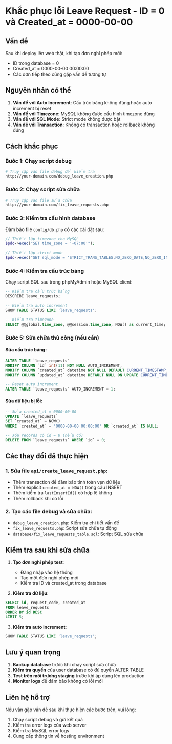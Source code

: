 # Khắc phục lỗi Leave Request - ID = 0 và Created_at = 0000-00-00

## Vấn đề
Sau khi deploy lên web thật, khi tạo đơn nghỉ phép mới:
- ID trong database = 0
- Created_at = 0000-00-00 00:00:00
- Các đơn tiếp theo cũng gặp vấn đề tương tự

## Nguyên nhân có thể
1. **Vấn đề với Auto Increment**: Cấu trúc bảng không đúng hoặc auto increment bị reset
2. **Vấn đề với Timezone**: MySQL không được cấu hình timezone đúng
3. **Vấn đề với SQL Mode**: Strict mode không được bật
4. **Vấn đề với Transaction**: Không có transaction hoặc rollback không đúng

## Cách khắc phục

### Bước 1: Chạy script debug
```bash
# Truy cập vào file debug để kiểm tra
http://your-domain.com/debug_leave_creation.php
```

### Bước 2: Chạy script sửa chữa
```bash
# Truy cập vào file sửa chữa
http://your-domain.com/fix_leave_requests.php
```

### Bước 3: Kiểm tra cấu hình database
Đảm bảo file `config/db.php` có các cài đặt sau:

```php
// Thiết lập timezone cho MySQL
$pdo->exec("SET time_zone = '+07:00'");

// Thiết lập strict mode
$pdo->exec("SET sql_mode = 'STRICT_TRANS_TABLES,NO_ZERO_DATE,NO_ZERO_IN_DATE,ERROR_FOR_DIVISION_BY_ZERO'");
```

### Bước 4: Kiểm tra cấu trúc bảng
Chạy script SQL sau trong phpMyAdmin hoặc MySQL client:

```sql
-- Kiểm tra cấu trúc bảng
DESCRIBE leave_requests;

-- Kiểm tra auto increment
SHOW TABLE STATUS LIKE 'leave_requests';

-- Kiểm tra timezone
SELECT @@global.time_zone, @@session.time_zone, NOW() as current_time;
```

### Bước 5: Sửa chữa thủ công (nếu cần)

#### Sửa cấu trúc bảng:
```sql
ALTER TABLE `leave_requests` 
MODIFY COLUMN `id` int(11) NOT NULL AUTO_INCREMENT,
MODIFY COLUMN `created_at` datetime NOT NULL DEFAULT CURRENT_TIMESTAMP,
MODIFY COLUMN `updated_at` datetime DEFAULT NULL ON UPDATE CURRENT_TIMESTAMP;

-- Reset auto increment
ALTER TABLE `leave_requests` AUTO_INCREMENT = 1;
```

#### Sửa dữ liệu bị lỗi:
```sql
-- Sửa created_at = 0000-00-00
UPDATE `leave_requests` 
SET `created_at` = NOW() 
WHERE `created_at` = '0000-00-00 00:00:00' OR `created_at` IS NULL;

-- Xóa records có id = 0 (nếu có)
DELETE FROM `leave_requests` WHERE `id` = 0;
```

## Các thay đổi đã thực hiện

### 1. Sửa file `api/create_leave_request.php`:
- Thêm transaction để đảm bảo tính toàn vẹn dữ liệu
- Thêm explicit `created_at = NOW()` trong câu INSERT
- Thêm kiểm tra `lastInsertId()` có hợp lệ không
- Thêm rollback khi có lỗi

### 2. Tạo các file debug và sửa chữa:
- `debug_leave_creation.php`: Kiểm tra chi tiết vấn đề
- `fix_leave_requests.php`: Script sửa chữa tự động
- `database/fix_leave_requests_table.sql`: Script SQL sửa chữa

## Kiểm tra sau khi sửa chữa

1. **Tạo đơn nghỉ phép test**:
   - Đăng nhập vào hệ thống
   - Tạo một đơn nghỉ phép mới
   - Kiểm tra ID và created_at trong database

2. **Kiểm tra dữ liệu**:
```sql
SELECT id, request_code, created_at 
FROM leave_requests 
ORDER BY id DESC 
LIMIT 5;
```

3. **Kiểm tra auto increment**:
```sql
SHOW TABLE STATUS LIKE 'leave_requests';
```

## Lưu ý quan trọng

1. **Backup database** trước khi chạy script sửa chữa
2. **Kiểm tra quyền** của user database có đủ quyền ALTER TABLE
3. **Test trên môi trường staging** trước khi áp dụng lên production
4. **Monitor logs** để đảm bảo không có lỗi mới

## Liên hệ hỗ trợ

Nếu vẫn gặp vấn đề sau khi thực hiện các bước trên, vui lòng:
1. Chạy script debug và gửi kết quả
2. Kiểm tra error logs của web server
3. Kiểm tra MySQL error logs
4. Cung cấp thông tin về hosting environment 